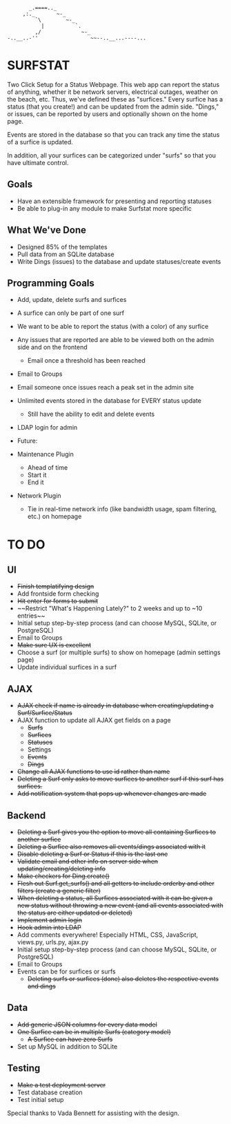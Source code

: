           _.====.._
         ,:._       ~-_
             `\        ~-_
               |          `.
             ,/             ~-_
    -..__..-''                 ~~--..__...----...


SURFSTAT
========

Two Click Setup for a Status Webpage.
This web app can report the status of anything, whether it be network servers,
electrical outages, weather on the beach, etc.  Thus, we've defined these as "surfices."
Every surfice has a status (that you create!) and can be updated from the admin side.
"Dings," or issues, can be reported by users and optionally shown on the home page.

Events are stored in the database so that you can track any time the status of a surfice
is updated.

In addition, all your surfices can be categorized under "surfs" so that you have ultimate
control.

Goals
-----

- Have an extensible framework for presenting and reporting statuses
- Be able to plug-in any module to make Surfstat more specific

What We've Done
---------------
- Designed 85% of the templates
- Pull data from an SQLite database
- Write Dings (issues) to the database and update statuses/create events

Programming Goals
-----------------
- Add, update, delete surfs and surfices
- A surfice can only be part of one surf
- We want to be able to report the status (with a color) of any surfice
- Any issues that are reported are able to be viewed both on the admin side and on the frontend
  - Email once a threshold has been reached
- Email to Groups
- Email someone once issues reach a peak set in the admin site
- Unlimited events stored in the database for EVERY status update
  - Still have the ability to edit and delete events
- LDAP login for admin


- Future:
- Maintenance Plugin
  - Ahead of time
  - Start it
  - End it
- Network Plugin
  - Tie in real-time network info (like bandwidth usage, spam filtering, etc.) on homepage

TO DO
=====
UI
--
- ~~Finish templatifying design~~
- Add frontside form checking
- ~~Hit enter for forms to submit~~
- ~~Restrict "What's Happening Lately?" to 2 weeks and up to ~10 entries~~
- Initial setup step-by-step process (and can choose MySQL, SQLite, or PostgreSQL)
- Email to Groups
- ~~Make sure UX is excellent~~
- Choose a surf (or multiple surfs) to show on homepage (admin settings page)
- Update individual surfices in a surf

AJAX
----
- ~~AJAX check if name is already in database when creating/updating a Surf/Surfice/Status~~
- AJAX function to update all AJAX get fields on a page
  - ~~Surfs~~
  - ~~Surfices~~
  - ~~Statuses~~
  - Settings
  - ~~Events~~
  - ~~Dings~~
- ~~Change all AJAX functions to use id rather than name~~
- ~~Deleting a Surf only asks to move surfices to another surf if this surf has surfices.~~
- ~~Add notification system that pops up whenever changes are made~~

Backend
-------
- ~~Deleting a Surf gives you the option to move all containing Surfices to another surfice~~
- ~~Deleting a Surfice also removes all events/dings associated with it~~
- ~~Disable deleting a Surf or Status if this is the last one~~
- ~~Validate email and other info on server side when updating/creating/deleting info~~
- ~~Make checkers for Ding.create()~~
- ~~Flesh out Surf.get_surfs() and all getters to include orderby and other filters (create a generic filter)~~
- ~~When deleting a status, all Surfices associated with it can be given a new status without throwing a new event (and all events associated with the status are either updated or deleted)~~
- ~~Implement admin login~~
- ~~Hook admin into LDAP~~
- Add comments everywhere! Especially HTML, CSS, JavaScript, views.py, urls.py, ajax.py
- Initial setup step-by-step process (and can choose MySQL, SQLite, or PostgreSQL)
- Email to Groups
- Events can be for surfices or surfs
  - ~~Deleting surfs or ~~surfices~~ (done) also deletes the respective events and dings~~

Data
----
- ~~Add generic JSON columns for every data model~~
- ~~One Surfice can be in multiple Surfs (category model)~~
  - ~~A Surfice can have zero Surfs~~
- Set up MySQL in addition to SQLite

Testing
-------
- ~~Make a test deployment server~~
- Test database creation
- Test initial setup

Special thanks to Vada Bennett for assisting with the design.